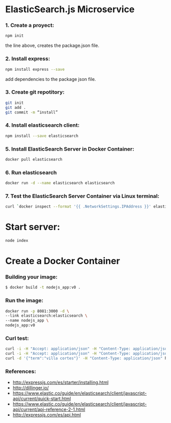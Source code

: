 # ElasticSearch.js Microservice

### 1. Create a proyect:

```sh
npm init
```

the line above, creates the package.json file.

### 2. Install express:

```sh
npm install express --save
```

add dependencies to the package json file.

### 3. Create git repotitory:

```sh
git init
git add .
git commit -m “install”
```

### 4. Install elasticsearch client:

```sh
npm install --save elasticsearch
```

### 5. Install ElasticSearch Server in Docker Container:

```sh
docker pull elasticsearch
```

### 6. Run elasticsearch

```sh
docker run -d --name elasticsearch elasticsearch
```

### 7. Test the ElasticSearch Server Container via Linux terminal:

```sh
curl `docker inspect --format '{{ .NetworkSettings.IPAddress }}' elasticsearch`':9200'
```

# Start server:

```sh
node index
```

# Create a Docker Container


### Building your image:
```sh
$ docker build -t nodejs_app:v0 .
```

### Run the image:
```sh
docker run -p 8081:3000 -d \
--link elasticsearch:elasticsearch \
--name nodejs_app \
nodejs_app:v0
```

### Curl test:
```sh
curl -i -H "Accept: application/json" -H "Content-Type: application/json" 
curl -i -H "Accept: application/json" -H "Content-Type: application/json" 
curl -d '{"term":"villa cortes"}' -H "Content-Type: application/json" http://127.0.0.1:3000/
```

### References:
* http://expressjs.com/es/starter/installing.html
* http://dillinger.io/
* https://www.elastic.co/guide/en/elasticsearch/client/javascript-api/current/quick-start.html
* https://www.elastic.co/guide/en/elasticsearch/client/javascript-api/current/api-reference-2-1.html
* http://expressjs.com/es/api.html

